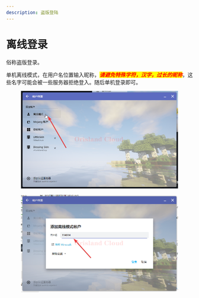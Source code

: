```yaml
---
description: 盗版登陆
---
```


# 离线登录

俗称盗版登录。

单机离线模式，在用户名位置输入昵称，_<mark style="color:red;">**请避免特殊字符，汉字，过长的昵称**</mark>_，这些名字可能会被一些服务器拒绝登入。随后单机登录即可。

<figure><img src="../../../../../.gitbook/assets/javaw_4T6pBiCAfB.png" alt=""><figcaption></figcaption></figure>

<figure><img src="../../../../../.gitbook/assets/javaw_T6c3ascA8l.png" alt=""><figcaption></figcaption></figure>
